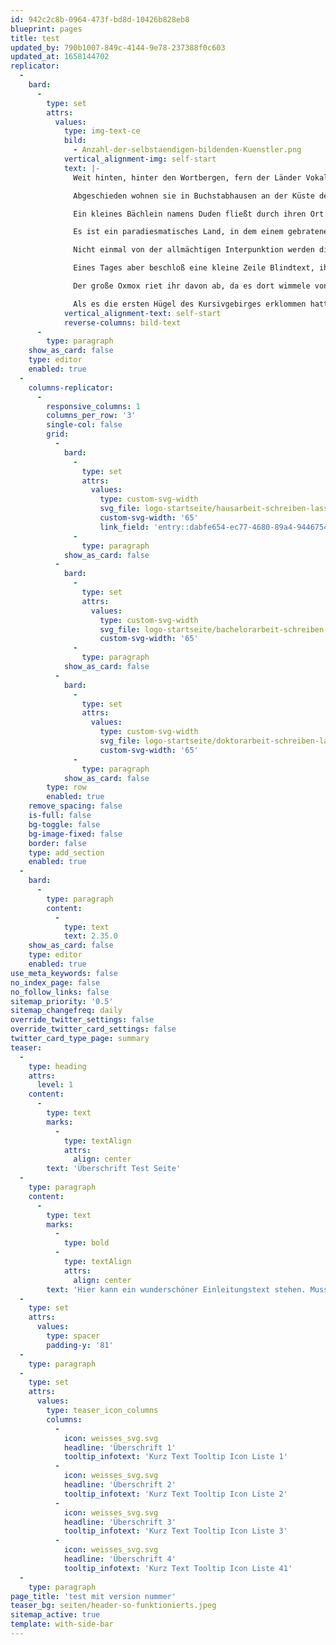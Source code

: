 ```yaml
---
id: 942c2c8b-0964-473f-bd8d-10426b828eb8
blueprint: pages
title: test
updated_by: 790b1007-849c-4144-9e78-237388f0c603
updated_at: 1658144702
replicator:
  -
    bard:
      -
        type: set
        attrs:
          values:
            type: img-text-ce
            bild:
              - Anzahl-der-selbstaendigen-bildenden-Kuenstler.png
            vertical_alignment-img: self-start
            text: |-
              Weit hinten, hinter den Wortbergen, fern der Länder Vokalien und Konsonantien leben die Blindtexte.

              Abgeschieden wohnen sie in Buchstabhausen an der Küste des Semantik, eines großen Sprachozeans.

              Ein kleines Bächlein namens Duden fließt durch ihren Ort und versorgt sie mit den nötigen Regelialien.

              Es ist ein paradiesmatisches Land, in dem einem gebratene Satzteile in den Mund fliegen.

              Nicht einmal von der allmächtigen Interpunktion werden die Blindtexte beherrscht – ein geradezu unorthographisches Leben.

              Eines Tages aber beschloß eine kleine Zeile Blindtext, ihr Name war Lorem Ipsum, hinaus zu gehen in die weite Grammatik.

              Der große Oxmox riet ihr davon ab, da es dort wimmele von bösen Kommata, wilden Fragezeichen und hinterhältigen Semikoli, doch das Blindtextchen ließ sich nicht beirren. Es packte seine sieben Versalien, schob sich sein Initial in den Gürtel und machte sich auf den Weg.

              Als es die ersten Hügel des Kursivgebirges erklommen hatte, warf es einen letzten Blick zurück auf die Skyline seiner Heimatstadt Buchstabhausen, die Headline von Alphabetdorf und die Subline seiner eigenen Straße, der Zeilengasse. Wehmütig lief ihm eine rhetorische Frage über die Wange, dann setzte es seinen Weg fort. Unterwegs traf es eine Copy. Die Copy warnte das Blindtextchen, da, wo sie herkäme wäre sie
            vertical_alignment-text: self-start
            reverse-columns: bild-text
      -
        type: paragraph
    show_as_card: false
    type: editor
    enabled: true
  -
    columns-replicator:
      -
        responsive_columns: 1
        columns_per_row: '3'
        single-col: false
        grid:
          -
            bard:
              -
                type: set
                attrs:
                  values:
                    type: custom-svg-width
                    svg_file: logo-startseite/hausarbeit-schreiben-lassen.svg
                    custom-svg-width: '65'
                    link_field: 'entry::dabfe654-ec77-4680-89a4-94467547a605'
              -
                type: paragraph
            show_as_card: false
          -
            bard:
              -
                type: set
                attrs:
                  values:
                    type: custom-svg-width
                    svg_file: logo-startseite/bachelorarbeit-schreiben-lassen.svg
                    custom-svg-width: '65'
              -
                type: paragraph
            show_as_card: false
          -
            bard:
              -
                type: set
                attrs:
                  values:
                    type: custom-svg-width
                    svg_file: logo-startseite/doktorarbeit-schreiben-lassen.svg
                    custom-svg-width: '65'
              -
                type: paragraph
            show_as_card: false
        type: row
        enabled: true
    remove_spacing: false
    is-full: false
    bg-toggle: false
    bg-image-fixed: false
    border: false
    type: add_section
    enabled: true
  -
    bard:
      -
        type: paragraph
        content:
          -
            type: text
            text: 2.35.0
    show_as_card: false
    type: editor
    enabled: true
use_meta_keywords: false
no_index_page: false
no_follow_links: false
sitemap_priority: '0.5'
sitemap_changefreq: daily
override_twitter_settings: false
override_twitter_card_settings: false
twitter_card_type_page: summary
teaser:
  -
    type: heading
    attrs:
      level: 1
    content:
      -
        type: text
        marks:
          -
            type: textAlign
            attrs:
              align: center
        text: 'Überschrift Test Seite'
  -
    type: paragraph
    content:
      -
        type: text
        marks:
          -
            type: bold
          -
            type: textAlign
            attrs:
              align: center
        text: 'Hier kann ein wunderschöner Einleitungstext stehen. Muss aber nicht.'
  -
    type: set
    attrs:
      values:
        type: spacer
        padding-y: '81'
  -
    type: paragraph
  -
    type: set
    attrs:
      values:
        type: teaser_icon_columns
        columns:
          -
            icon: weisses_svg.svg
            headline: 'Überschrift 1'
            tooltip_infotext: 'Kurz Text Tooltip Icon Liste 1'
          -
            icon: weisses_svg.svg
            headline: 'Überschrift 2'
            tooltip_infotext: 'Kurz Text Tooltip Icon Liste 2'
          -
            icon: weisses_svg.svg
            headline: 'Überschrift 3'
            tooltip_infotext: 'Kurz Text Tooltip Icon Liste 3'
          -
            icon: weisses_svg.svg
            headline: 'Überschrift 4'
            tooltip_infotext: 'Kurz Text Tooltip Icon Liste 41'
  -
    type: paragraph
page_title: 'test mit version nummer'
teaser_bg: seiten/header-so-funktionierts.jpeg
sitemap_active: true
template: with-side-bar
---
```

